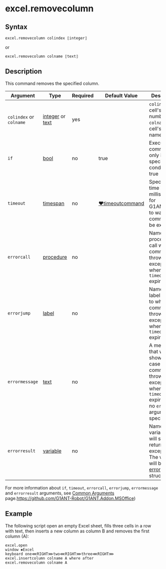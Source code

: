 # excel.removecolumn

## Syntax

```G1ANT
excel.removecolumn colindex ⟦integer⟧
```

or

```G1ANT
excel.removecolumn colname ⟦text⟧
```

## Description

This command removes the specified column.

| Argument                | Type                                                         | Required | Default Value                                                | Description                                                  |
| ----------------------- | ------------------------------------------------------------ | -------- | ------------------------------------------------------------ | ------------------------------------------------------------ |
| `colindex` or `colname` | [integer](G1ANT.Language/G1ANT.Language/Structures/IntegerStructure.md)  or [text](G1ANT.Language/G1ANT.Language/Structures/TextStructure.md) | yes      |                                                              | `colindex`: cell's column number; `colname`: cell's column name |
| `if`                    | [bool](G1ANT.Language/G1ANT.Language/Structures/BooleanStructure.md) | no       | true                                                         | Executes the command only if a specified condition is true   |
| `timeout`               | [timespan](G1ANT.Language/G1ANT.Language/Structures/TimeSpanStructure.md) | no       | [♥timeoutcommand](G1ANT.Language/G1ANT.Addon.Core/Variables/TimeoutCommandVariable.md) | Specifies time in milliseconds for G1ANT.Robot to wait for the command to be executed |
| `errorcall`             | [procedure](G1ANT.Language/G1ANT.Language/Structures/ProcedureStructure.md) | no       |                                                              | Name of a procedure to call when the command throws an exception or when a given `timeout` expires |
| `errorjump`             | [label](G1ANT.Language/G1ANT.Language/Structures/LabelStructure.md) | no       |                                                              | Name of the label to jump to when the command throws an exception or when a given `timeout` expires |
| `errormessage`          | [text](G1ANT.Language/G1ANT.Language/Structures/TextStructure.md) | no       |                                                              | A message that will be shown in case the command throws an exception or when a given `timeout` expires, and no `errorjump` argument is specified |
| `errorresult`           | [variable](G1ANT.Language/G1ANT.Language/Structures/VariableStructure.md) | no       |                                                              | Name of a variable that will store the returned exception. The variable will be of [error](G1ANT.Language/G1ANT.Language/Structures/ErrorStructure.md) structure |

For more information about `if`, `timeout`, `errorcall`, `errorjump`, `errormessage` and `errorresult` arguments, see [Common Arguments](G1ANT.Manual/appendices/common-arguments.md) page.https://github.com/G1ANT-Robot/G1ANT.Addon.MSOffice)

## Example

The following script open an empty Excel sheet, fills three cells in a row with text, then inserts a new column as column B and removes the first column (A):

```G1ANT
excel.open
window ✱Excel
keyboard one⋘RIGHT⋙two⋘RIGHT⋙three⋘RIGHT⋙
excel.insertcolumn colname A where after
excel.removecolumn colname A
```
